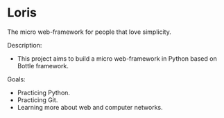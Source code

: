 # Loris
The micro web-framework for people that love simplicity.

Description:
  - This project aims to build a micro web-framework in Python based on Bottle framework.


Goals:
  - Practicing Python.
  - Practicing Git.
  - Learning more about web and computer networks.

